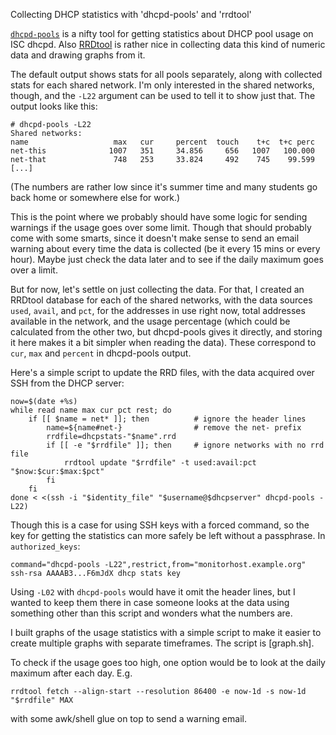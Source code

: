 Collecting DHCP statistics with 'dhcpd-pools' and 'rrdtool'

[`dhcpd-pools`](http://dhcpd-pools.sourceforge.net/) is a nifty tool for
getting statistics about DHCP pool usage on ISC dhcpd.  Also
[RRDtool](https://oss.oetiker.ch/rrdtool/) is rather nice in collecting data
this kind of numeric data and drawing graphs from it.

The default output shows stats for all pools separately, along with
collected stats for each shared network. I'm only interested in the
shared networks, though, and the `-L22` argument can be used to tell
it to show just that. The output looks like this:

```
# dhcpd-pools -L22          
Shared networks:
name                   max   cur     percent  touch    t+c  t+c perc
net-this              1007   351     34.856     656   1007   100.000
net-that               748   253     33.824     492    745    99.599
[...]
```

(The numbers are rather low since it's summer time and many students
go back home or somewhere else for work.)

This is the point where we probably should have some logic for sending
warnings if the usage goes over some limit. Though that should probably come
with some smarts, since it doesn't make sense to send an email warning about
every time the data is collected (be it every 15 mins or every hour). Maybe
just check the data later and to see if the daily maximum goes over a limit.


But for now, let's settle on just collecting the data.  For that, I created
an RRDtool database for each of the shared networks, with the data sources
`used`, `avail`, and `pct`, for the addresses in use right now, total
addresses available in the network, and the usage percentage (which could be
calculated from the other two, but dhcpd-pools gives it directly, and
storing it here makes it a bit simpler when reading the data).  These
correspond to `cur`, `max` and `percent` in dhcpd-pools output.

Here's a simple script to update the RRD files, with the data acquired over
SSH from the DHCP server:

```
now=$(date +%s)
while read name max cur pct rest; do
    if [[ $name = net* ]]; then          # ignore the header lines
        name=${name#net-}                # remove the net- prefix
        rrdfile=dhcpstats-"$name".rrd
        if [[ -e "$rrdfile" ]]; then     # ignore networks with no rrd file
            rrdtool update "$rrdfile" -t used:avail:pct "$now:$cur:$max:$pct"
        fi             
    fi
done < <(ssh -i "$identity_file" "$username@$dhcpserver" dhcpd-pools -L22)
```

Though this is a case for using SSH keys with a forced command, so the key
for getting the statistics can more safely be left without a passphrase.
In `authorized_keys`:

```
command="dhcpd-pools -L22",restrict,from="monitorhost.example.org" ssh-rsa AAAAB3...F6mJdX dhcp stats key
```

Using `-L02` with `dhcpd-pools` would have it omit the header lines, but I
wanted to keep them there in case someone looks at the data using something
other than this script and wonders what the numbers are.

I built graphs of the usage statistics with a simple script to make it
easier to create multiple graphs with separate timeframes. The script is
[graph.sh].

To check if the usage goes too high, one option would be to look at the
daily maximum after each day. E.g. 


```
rrdtool fetch --align-start --resolution 86400 -e now-1d -s now-1d "$rrdfile" MAX
```

with some awk/shell glue on top to send a warning email.



